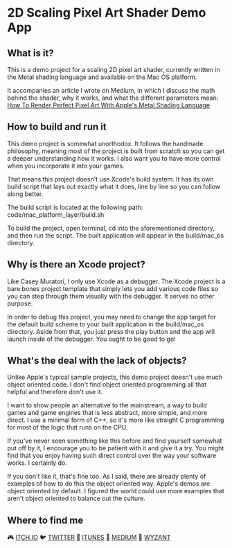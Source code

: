 # 2D Scaling Pixel Art Shader Demo App 

## What is it?
This is a demo project for a scaling 2D pixel art shader, currently written in the Metal shading language and available on the Mac OS platform.

It accompanies an article I wrote on Medium, in which I discuss the math behind the shader, why it works, and what the different parameters mean:
[How To Render Perfect Pixel Art With Apple's Metal Shading Language](https://theobendixson.medium.com/how-to-render-perfect-pixel-art-with-apples-metal-shading-language-3200bc6b7de8)

## How to build and run it
This demo project is somewhat unorthodox. It follows the handmade philosophy, meaning most of the project is built from scratch so you can get a deeper understanding how it works. I also want you to have more control when you incorporate it into your games.

That means this project doesn't use Xcode's build system. It has its own build script that lays out exactly what it does, line by line so you can follow along better.

The build script is located at the following path: 
code/mac_platform_layer/build.sh

To build the project, open terminal, cd into the aforementioned directory, and then run the script. The built application will appear in the build/mac_os directory.

## Why is there an Xcode project?
Like Casey Muratori, I only use Xcode as a debugger. The Xcode project is a bare bones project template that simply lets you add various code files so you can step through them visually with the debugger. It serves no other purpose.

In order to debug this project, you may need to change the app target for the default build scheme to your built application in the build/mac_os directory. Aside from that, you just press the play button and the app will launch inside of the debugger. You ought to be good to go!

## What's the deal with the lack of objects?
Unlike Apple's typical sample projects, this demo project doesn't use much object oriented code. I don't find object oriented programming all that helpful and therefore don't use it.

I want to show people an alternative to the mainstream, a way to build games and game engines that is less abstract, more simple, and more direct. I use a minimal form of C++, so it's more like straight C programming for most of the logic that runs on the CPU.

If you've never seen something like this before and find yourself somewhat put off by it, I encourage you to be patient with it and give it a try. You might find that you enjoy having such direct control over the way your software works. I certainly do. 

If you don't like it, that's fine too. As I said, there are already plenty of examples of how to do this the object oriented way. Apple's demos are object oriented by default. I figured the world could use more examples that aren't object oriented to balance out the culture.

## Where to find me
🎮 [ITCH.IO](https://tedbendixson.itch.io/cove-kid)
🐦 [TWITTER](https://twitter.com/TBendixson)
📱 [ITUNES](https://apps.apple.com/us/developer/send-it-apps-llc/id1139954390)
📄 [MEDIUM](https://theobendixson.medium.com)
🦉 [WYZANT](https://www.wyzant.com/tutor/profile)
